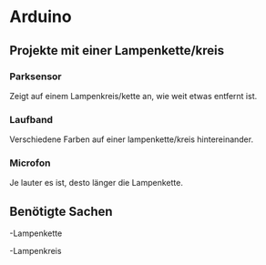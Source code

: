 # Arduino
## Projekte mit einer Lampenkette/kreis

### Parksensor 
Zeigt auf einem Lampenkreis/kette an, wie weit etwas entfernt ist.

### Laufband
Verschiedene Farben auf einer lampenkette/kreis hintereinander.

### Microfon
Je lauter es ist, desto länger die Lampenkette.









## Benötigte Sachen
-Lampenkette

-Lampenkreis

